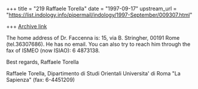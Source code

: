 +++
title = "219 Raffaele Torella"
date = "1997-09-17"
upstream_url = "https://list.indology.info/pipermail/indology/1997-September/009307.html"

+++
[Archive link](https://list.indology.info/pipermail/indology/1997-September/009307.html)

The home address of Dr. Faccenna is: 15, via B. Stringher, 00191 Rome
(tel.36307686). He has no email. You can  also try to reach him through the
fax of ISMEO (now ISIAO): 6 4873138.

Best regards,
Raffaele Torella


Raffaele Torella,
Dipartimento di Studi Orientali
Universita' di Roma "La Sapienza"
(fax: 6-4451209)



